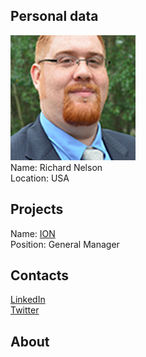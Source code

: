 ## Personal data
![ photo](photo/richard_nelson.png)    
Name: Richard Nelson  
Location: USA
## Projects 
Name: [ION](../projects/ion.md)  
Position: General Manager  
## Contacts
[LinkedIn](https://www.linkedin.com/in/richard-nelson-5728aabb)    
[Twitter](https://twitter.com/theceforce)  
## About
